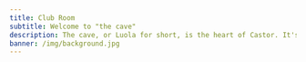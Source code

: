 ```yaml
---
title: Club Room
subtitle: Welcome to "the cave"
description: The cave, or Luola for short, is the heart of Castor. It's located in the I-basement of Sähkötalo.
banner: /img/background.jpg
---
```


